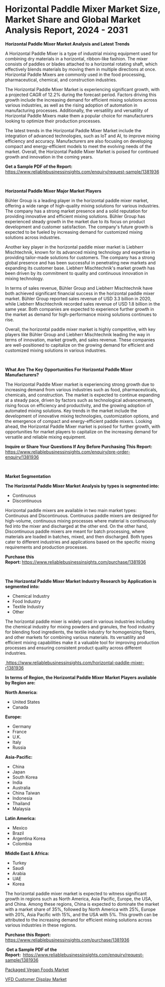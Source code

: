 <p><h1>Horizontal Paddle Mixer Market Size, Market Share and Global Market Analysis Report, 2024 - 2031</h1></p><p><strong>Horizontal Paddle Mixer Market Analysis and Latest Trends</strong></p>
<p><p>A Horizontal Paddle Mixer is a type of industrial mixing equipment used for combining dry materials in a horizontal, ribbon-like fashion. The mixer consists of paddles or blades attached to a horizontal rotating shaft, which effectively blends materials by moving them in multiple directions at once. Horizontal Paddle Mixers are commonly used in the food processing, pharmaceutical, chemical, and construction industries.</p><p>The Horizontal Paddle Mixer Market is experiencing significant growth, with a projected CAGR of 12.2% during the forecast period. Factors driving this growth include the increasing demand for efficient mixing solutions across various industries, as well as the rising adoption of automation in manufacturing processes. Additionally, the versatility and versatility of Horizontal Paddle Mixers make them a popular choice for manufacturers looking to optimize their production processes.</p><p>The latest trends in the Horizontal Paddle Mixer Market include the integration of advanced technologies, such as IoT and AI, to improve mixing efficiency and accuracy. Manufacturers are also focusing on developing compact and energy-efficient models to meet the evolving needs of the market. Overall, the Horizontal Paddle Mixer Market is poised for continued growth and innovation in the coming years.</p></p>
<p><strong>Get a Sample PDF of the Report:&nbsp;</strong> <a href="https://www.reliablebusinessinsights.com/enquiry/request-sample/1381936">https://www.reliablebusinessinsights.com/enquiry/request-sample/1381936</a></p>
<p>&nbsp;</p>
<p><strong>Horizontal Paddle Mixer Major Market Players</strong></p>
<p><p>Bühler Group is a leading player in the horizontal paddle mixer market, offering a wide range of high-quality mixing solutions for various industries. The company has a strong market presence and a solid reputation for providing innovative and efficient mixing solutions. Bühler Group has experienced steady growth in the market due to its focus on product development and customer satisfaction. The company's future growth is expected to be fueled by increasing demand for customized mixing solutions across industries.</p><p>Another key player in the horizontal paddle mixer market is Liebherr Mischtechnik, known for its advanced mixing technology and expertise in providing tailor-made solutions for customers. The company has a strong global presence and has been successful in penetrating new markets and expanding its customer base. Liebherr Mischtechnik's market growth has been driven by its commitment to quality and continuous innovation in mixing technology.</p><p>In terms of sales revenue, Bühler Group and Liebherr Mischtechnik have both achieved significant financial success in the horizontal paddle mixer market. Bühler Group reported sales revenue of USD 3.3 billion in 2020, while Liebherr Mischtechnik recorded sales revenue of USD 1.8 billion in the same year. Both companies are expected to experience further growth in the market as demand for high-performance mixing solutions continues to rise.</p><p>Overall, the horizontal paddle mixer market is highly competitive, with key players like Bühler Group and Liebherr Mischtechnik leading the way in terms of innovation, market growth, and sales revenue. These companies are well-positioned to capitalize on the growing demand for efficient and customized mixing solutions in various industries.</p></p>
<p>&nbsp;</p>
<p><strong>What Are The Key Opportunities For Horizontal Paddle Mixer Manufacturers?</strong></p>
<p><p>The Horizontal Paddle Mixer market is experiencing strong growth due to increasing demand from various industries such as food, pharmaceuticals, chemicals, and construction. The market is expected to continue expanding at a steady pace, driven by factors such as technological advancements, rising focus on efficiency and productivity, and the growing adoption of automated mixing solutions. Key trends in the market include the development of innovative mixing technologies, customization options, and the emergence of compact and energy-efficient paddle mixers. Looking ahead, the Horizontal Paddle Mixer market is poised for further growth, with opportunities for market players to capitalize on the increasing demand for versatile and reliable mixing equipment.</p></p>
<p><strong>Inquire or Share Your Questions If Any Before Purchasing This Report:</strong> <a href="https://www.reliablebusinessinsights.com/enquiry/pre-order-enquiry/1381936">https://www.reliablebusinessinsights.com/enquiry/pre-order-enquiry/1381936</a></p>
<p>&nbsp;</p>
<p><strong>Market Segmentation</strong></p>
<p><strong>The Horizontal Paddle Mixer Market Analysis by types is segmented into:</strong></p>
<p><ul><li>Continuous</li><li>Discontinuous</li></ul></p>
<p><p>Horizontal paddle mixers are available in two main market types: Continuous and Discontinuous. Continuous paddle mixers are designed for high-volume, continuous mixing processes where material is continuously fed into the mixer and discharged at the other end. On the other hand, Discontinuous paddle mixers are meant for batch processing, where materials are loaded in batches, mixed, and then discharged. Both types cater to different industries and applications based on the specific mixing requirements and production processes.</p></p>
<p><strong>Purchase this Report:&nbsp;</strong><a href="https://www.reliablebusinessinsights.com/purchase/1381936">https://www.reliablebusinessinsights.com/purchase/1381936</a></p>
<p>&nbsp;</p>
<p><strong>The Horizontal Paddle Mixer Market Industry Research by Application is segmented into:</strong></p>
<p><ul><li>Chemical Industry</li><li>Food Industry</li><li>Textile Industry</li><li>Other</li></ul></p>
<p><p>The horizontal paddle mixer is widely used in various industries including the chemical industry for mixing powders and granules, the food industry for blending food ingredients, the textile industry for homogenizing fibers, and other markets for combining various materials. Its versatility and efficient mixing capabilities make it a valuable tool for improving production processes and ensuring consistent product quality across different industries.</p></p>
<p><a href="https://www.reliablebusinessinsights.com/horizontal-paddle-mixer-r1381936">&nbsp;https://www.reliablebusinessinsights.com/horizontal-paddle-mixer-r1381936</a></p>
<p><strong>In terms of Region, the Horizontal Paddle Mixer Market Players available by Region are:</strong></p>
<p>
    <p> <strong> North America: </strong>
        <ul>
            <li>United States</li>
            <li>Canada</li>
        </ul>
        </p> 
    <p> <strong> Europe: </strong>
        <ul>
            <li>Germany</li>
            <li>France</li>
            <li>U.K.</li>
            <li>Italy</li>
            <li>Russia</li>
        </ul>
        </p> 
    <p> <strong> Asia-Pacific: </strong>
        <ul>
            <li>China</li>
            <li>Japan</li>
            <li>South Korea</li>
            <li>India</li>
            <li>Australia</li>
            <li>China Taiwan</li>
            <li>Indonesia</li>
            <li>Thailand</li>
            <li>Malaysia</li>
        </ul>
        </p> 
    <p> <strong> Latin America: </strong>
        <ul>
            <li>Mexico</li>
            <li>Brazil</li>
            <li>Argentina Korea</li>
            <li>Colombia</li>
        </ul>
        </p> 
    <p> <strong> Middle East & Africa: </strong>
        <ul>
            <li>Turkey</li>
            <li>Saudi</li>
            <li>Arabia</li>
            <li>UAE</li>
            <li>Korea</li>
        </ul>
    </p>
    </p>
<p><p>The horizontal paddle mixer market is expected to witness significant growth in regions such as North America, Asia Pacific, Europe, the USA, and China. Among these regions, China is expected to dominate the market with a market share of 35%, followed by North America with 25%, Europe with 20%, Asia Pacific with 15%, and the USA with 5%. This growth can be attributed to the increasing demand for efficient mixing solutions across various industries in these regions.</p></p>
<p><strong>Purchase this Report: </strong><a href="https://www.reliablebusinessinsights.com/purchase/1381936">https://www.reliablebusinessinsights.com/purchase/1381936</a></p>
<p>&nbsp;<strong>Get a Sample PDF of the Report:&nbsp;&nbsp;</strong><a href="https://www.reliablebusinessinsights.com/enquiry/request-sample/1381936">https://www.reliablebusinessinsights.com/enquiry/request-sample/1381936</a></p>
<p><strong></strong></p>
<p><p><a href="https://github.com/lsapaaep8/Market-Research-Report-List-1/blob/main/packaged-vegan-foods-market.md">Packaged Vegan Foods Market</a></p><p><a href="https://issuu.com/reportprime-2/docs/vfd-customer-display-market-size-2030.pptx">VFD Customer Display Market</a></p></p>